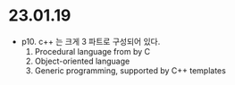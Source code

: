 # 23.01.19

* p10. c++ 는 크게 3 파트로 구성되어 있다.
    1. Procedural language from by C
    2. Object-oriented language
    3. Generic programming, supported by C++ templates
  